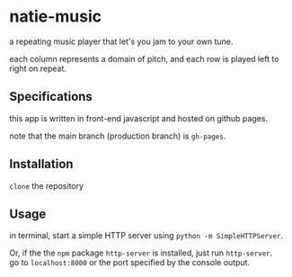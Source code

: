 # natie-music

a repeating music player that let's you jam to your own tune.  

each column represents a domain of pitch, and each row is played left to right on repeat.

## Specifications
this app is written in front-end javascript and hosted on github pages.  

note that the main branch (production branch) is `gh-pages`.

## Installation
`clone` the repository

## Usage
in terminal, start a simple HTTP server using `python -m SimpleHTTPServer`.  

Or, if the the `npm` package `http-server` is installed, just run `http-server`.  
go to `localhost:8000` or the port specified by the console output.